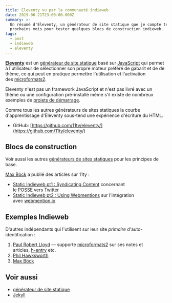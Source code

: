 ```yaml
---
title: Eleventy vu par la communauté indieweb
date: 2019-06-21T23:00:00.000Z
summary: >-
  Un résumé d'Eleventy, un générateur de site statique que je compte tester ces
  prochains mois pour tester quelques blocs de construction indieweb. 
tags:
  - post
  - indieweb
  - eleventy
---
```

**[Eleventy](https://www.11ty.io/)** est un [générateur de site statique](http://ducamp.me/G%C3%A9n%C3%A9rateur_de_site_statique) basé sur [JavaScript](http://ducamp.me/JavaScript) qui permet à l'utilisateur de sélectionner son propre moteur préféré de gabarit et de de thème, ce qui peut en pratique permettre l'utilisation et l'activation des [microformats2](http://ducamp.me/Microformats2).

Eleventy n'est pas un framework JavaScript et n'est pas livré avec un thème ou une configuration pré-installé même s'il existe de nombreux exemples de [projets de démarrage](https://www.11ty.io/docs/starter/#starter-projects).

Comme tous les autres générateurs de sites statiques la courbe d'apprentissage d'Eleventy sous-tend une expérience d'écriture du HTML.

* GitHub: [https://github.com/11ty/eleventy/](https://github.com/11ty/eleventy/)

## Blocs de construction
Voir aussi les autres [générateurs de sites statiques](http://ducamp.me/G%C3%A9n%C3%A9rateurs_de_sites_statiques) pour les principes de base.

[Max Böck](https://mxb.at/) a publié des articles sur 11ty :
- [Static Indieweb pt1 : Syndicating Content](https://mxb.at/blog/syndicating-content-to-twitter-with-netlify-functions/) concernant le [POSSE](http://ducamp.me/POSSE) vers [Twitter](http://ducamp.me/Twitter)
- [Static Indieweb pt2 : Using Webmentions](https://mxb.at/blog/using-webmentions-on-static-sites/) sur l'intégration avec [webmention.io](http://ducamp.me/index.php?title=Webmention.io&action=edit&redlink=1)

## Exemples Indieweb

D'autres indépendants qui l'utilisent sur leur site _primaire_ d'auto-identification :

1. [Paul Robert Lloyd](https://paulrobertlloyd.com/) — supporte [microformats2](http://ducamp.me/Microformats2) sur ses notes et articles, [h-entry](http://ducamp.me/H-entry) etc. 
2. [Phil Hawksworth](https://www.hawksworx.com/)
3. [Max Böck](https://mxb.dev/)

## Voir aussi

  * [générateur de site statique](http://ducamp.me/G%C3%A9n%C3%A9rateur_de_site_statique)
  * [Jekyll](http://ducamp.me/Jekyll)
